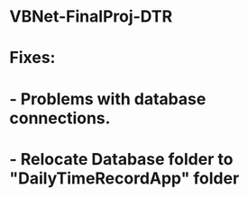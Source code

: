 # VBNet-FinalProj-DTR

# Fixes:
# - Problems with database connections.
# - Relocate Database folder to "DailyTimeRecordApp" folder